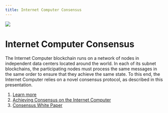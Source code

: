```yaml
---
title: Internet Computer Consensus
---
```


![](/img/how-it-works/consensus.600x300.jpg)

# Internet Computer Consensus

The Internet Computer blockchain runs on a network of nodes in independent data centers located around the world. In each of its subnet blockchains, the participating nodes must process the same messages in the same order to ensure that they achieve the same state. To this end, the Internet Computer relies on a novel consensus protocol, as described in this presentation.

1. [Learn more](/how-it-works/consensus/)
2. [Achieving Consensus on the Internet Computer](https://medium.com/dfinity/achieving-consensus-on-the-internet-computer-ee9fbfbafcbc)
3. [Consensus White Paper](https://eprint.iacr.org/2021/632.pdf)
